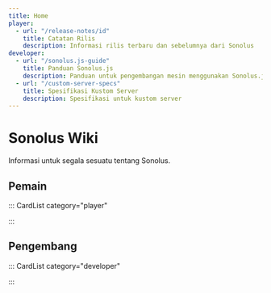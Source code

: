 ```yaml
---
title: Home
player:
  - url: "/release-notes/id"
    title: Catatan Rilis
    description: Informasi rilis terbaru dan sebelumnya dari Sonolus
developer:
  - url: "/sonolus.js-guide"
    title: Panduan Sonolus.js
    description: Panduan untuk pengembangan mesin menggunakan Sonolus.js
  - url: "/custom-server-specs"
    title: Spesifikasi Kustom Server
    description: Spesifikasi untuk kustom server
---
```


# Sonolus Wiki

Informasi untuk segala sesuatu tentang Sonolus.

## Pemain

::: CardList category="player"

:::

## Pengembang

::: CardList category="developer"

:::
